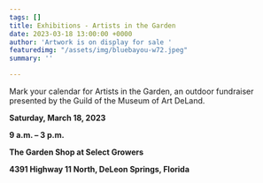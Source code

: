 ```yaml
---
tags: []
title: Exhibitions - Artists in the Garden
date: 2023-03-18 13:00:00 +0000
author: 'Artwork is on display for sale '
featuredimg: "/assets/img/bluebayou-w72.jpeg"
summary: ''

---
```

Mark your calendar for Artists in the Garden, an outdoor fundraiser presented by the Guild of the Museum of Art DeLand.

**Saturday, March 18, 2023**

**9 a.m. – 3 p.m.**

**The Garden Shop at Select Growers**

**4391 Highway 11 North, DeLeon Springs, Florida**